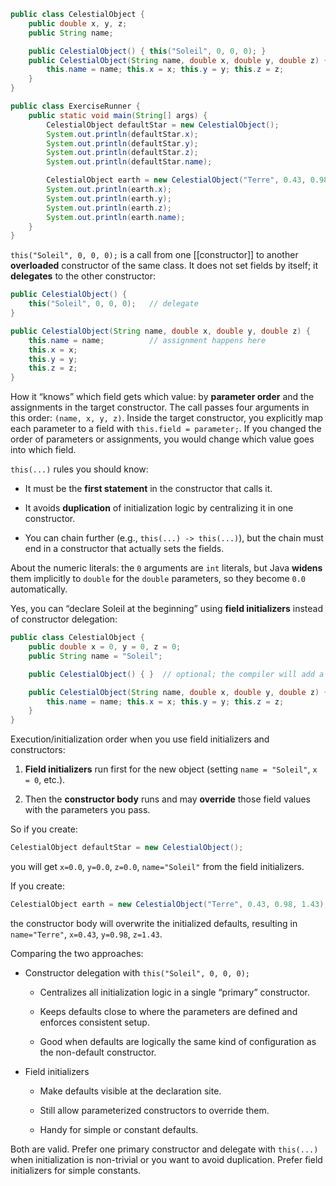 ```java
public class CelestialObject {
    public double x, y, z;
    public String name;

    public CelestialObject() { this("Soleil", 0, 0, 0); }
    public CelestialObject(String name, double x, double y, double z) {
        this.name = name; this.x = x; this.y = y; this.z = z;
    }
}

public class ExerciseRunner {
    public static void main(String[] args) {
        CelestialObject defaultStar = new CelestialObject();
        System.out.println(defaultStar.x);
        System.out.println(defaultStar.y);
        System.out.println(defaultStar.z);
        System.out.println(defaultStar.name);

        CelestialObject earth = new CelestialObject("Terre", 0.43, 0.98, 1.43);
        System.out.println(earth.x);
        System.out.println(earth.y);
        System.out.println(earth.z);
        System.out.println(earth.name);
    }
}
```

`this("Soleil", 0, 0, 0);` is a call from one [[constructor]] to another **overloaded** constructor of the same class. It does not set fields by itself; it **delegates** to the other constructor:

```java
public CelestialObject() {
    this("Soleil", 0, 0, 0);   // delegate
}

public CelestialObject(String name, double x, double y, double z) {
    this.name = name;          // assignment happens here
    this.x = x;
    this.y = y;
    this.z = z;
}
```

How it “knows” which field gets which value: by **parameter order** and the assignments in the target constructor. The call passes four arguments in this order: `(name, x, y, z)`. Inside the target constructor, you explicitly map each parameter to a field with `this.field = parameter;`. If you changed the order of parameters or assignments, you would change which value goes into which field.

`this(...)` rules you should know:

-   It must be the **first statement** in the constructor that calls it.
    
-   It avoids **duplication** of initialization logic by centralizing it in one constructor.
    
-   You can chain further (e.g., `this(...) -> this(...)`), but the chain must end in a constructor that actually sets the fields.
    

About the numeric literals: the `0` arguments are `int` literals, but Java **widens** them implicitly to `double` for the `double` parameters, so they become `0.0` automatically.

Yes, you can “declare Soleil at the beginning” using **field initializers** instead of constructor delegation:

```java
public class CelestialObject {
    public double x = 0, y = 0, z = 0;
    public String name = "Soleil";

    public CelestialObject() { }  // optional; the compiler will add a no-arg constructor if none exist

    public CelestialObject(String name, double x, double y, double z) {
        this.name = name; this.x = x; this.y = y; this.z = z;
    }
}
```

Execution/initialization order when you use field initializers and constructors:

1.  **Field initializers** run first for the new object (setting `name = "Soleil"`, `x = 0`, etc.).
    
2.  Then the **constructor body** runs and may **override** those field values with the parameters you pass.
    

So if you create:

```java
CelestialObject defaultStar = new CelestialObject();
```

you will get `x=0.0`, `y=0.0`, `z=0.0`, `name="Soleil"` from the field initializers.

If you create:

```java
CelestialObject earth = new CelestialObject("Terre", 0.43, 0.98, 1.43);
```

the constructor body will overwrite the initialized defaults, resulting in `name="Terre"`, `x=0.43`, `y=0.98`, `z=1.43`.

Comparing the two approaches:

-   Constructor delegation with `this("Soleil", 0, 0, 0);`
    
    -   Centralizes all initialization logic in a single “primary” constructor.
        
    -   Keeps defaults close to where the parameters are defined and enforces consistent setup.
        
    -   Good when defaults are logically the same kind of configuration as the non-default constructor.
        
-   Field initializers
    
    -   Make defaults visible at the declaration site.
        
    -   Still allow parameterized constructors to override them.
        
    -   Handy for simple or constant defaults.
        

Both are valid. Prefer one primary constructor and delegate with `this(...)` when initialization is non-trivial or you want to avoid duplication. Prefer field initializers for simple constants.